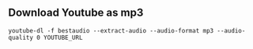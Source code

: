 ## Download Youtube as mp3 

`youtube-dl -f bestaudio --extract-audio --audio-format mp3 --audio-quality 0 YOUTUBE_URL`